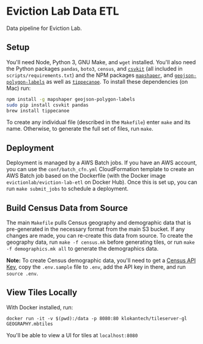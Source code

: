 # Eviction Lab Data ETL

Data pipeline for Eviction Lab.

## Setup

You'll need Node, Python 3, GNU Make, and `wget` installed. You'll also need the Python packages `pandas`, `boto3`, `census`, and [`csvkit`](https://csvkit.readthedocs.io/en/1.0.2/index.html) (all included in `scripts/requirements.txt`) and the NPM packages [`mapshaper`](https://github.com/mbloch/mapshaper), and [`geojson-polygon-labels`](https://github.com/andrewharvey/geojson-polygon-labels) as well as [`tippecanoe`](https://github.com/mapbox/tippecanoe). To install these dependencies (on Mac) run:

```bash
npm install -g mapshaper geojson-polygon-labels
sudo pip install csvkit pandas
brew install tippecanoe
```

To create any individual file (described in the `Makefile`) enter `make` and its name. Otherwise, to generate the full set of files, run `make`.

## Deployment

Deployment is managed by a AWS Batch jobs. If you have an AWS account, you can use the `conf/batch_cfn.yml` CloudFormation template to create an AWS Batch job based on the Dockerfile (with the Docker image `evictionlab/eviction-lab-etl` on Docker Hub). Once this is set up, you can run `make submit_jobs` to schedule a deployment.

## Build Census Data from Source

The main `Makefile` pulls Census geography and demographic data that is pre-generated in the necessary format from the main S3 bucket. If any changes are made, you can re-create this data from source. To create the geography data, run `make -f census.mk` before generating tiles, or run `make -f demographics.mk all` to generate the demographics data.

**Note:** To create Census demographic data, you'll need to get a [Census API Key](https://www.census.gov/developers/), copy the `.env.sample` file to `.env`, add the API key in there, and run `source .env`.

## View Tiles Locally

With Docker installed, run:

`docker run -it -v $(pwd):/data -p 8080:80 klokantech/tileserver-gl GEOGRAPHY.mbtiles`

You'll be able to view a UI for tiles at `localhost:8080`